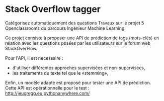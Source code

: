 # Stack Overflow tagger
 Catégorisez automatiquement des questions
Travaux sur le projet 5 Openclassrooms du parcours Ingénieur Machine Learning.

Ce projet consiste à proposer une API de prédiction de tags (mots-clés) en relation avec les questions posées par les utilisateurs sur le forum web StackOverFlow.

Pour l'API, il est necessaire : 
- d'utiliser différentes approches supervisées et non-supervisées,
-  les traitements du texte tel que le «stemming»,

Enfin, un modèle adapté est proposé pour tester une API de prédiction.
Cette API est opérationnelle pour le test : http://jeugregg.eu.pythonanywhere.com/

